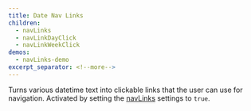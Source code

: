```yaml
---
title: Date Nav Links
children:
  - navLinks
  - navLinkDayClick
  - navLinkWeekClick
demos:
  - navLinks-demo
excerpt_separator: <!--more-->
---
```


Turns various datetime text into clickable links that the user can use for navigation.<!--more--> Activated by setting the [navLinks](navLinks) settings to `true`.
